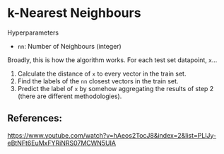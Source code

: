 # k-Nearest Neighbours

Hyperparameters

* `nn`: Number of Neighbours (integer)

Broadly, this is how the algorithm works. For each test set datapoint, `x`...

1. Calculate the distance of `x` to every vector in the train set.
2. Find the labels of the `nn` closest vectors in the train set.
3. Predict the label of `x` by somehow aggregating the results of step 2 (there are different methodologies).  


## References:

https://www.youtube.com/watch?v=hAeos2TocJ8&index=2&list=PLlJy-eBtNFt6EuMxFYRiNRS07MCWN5UIA